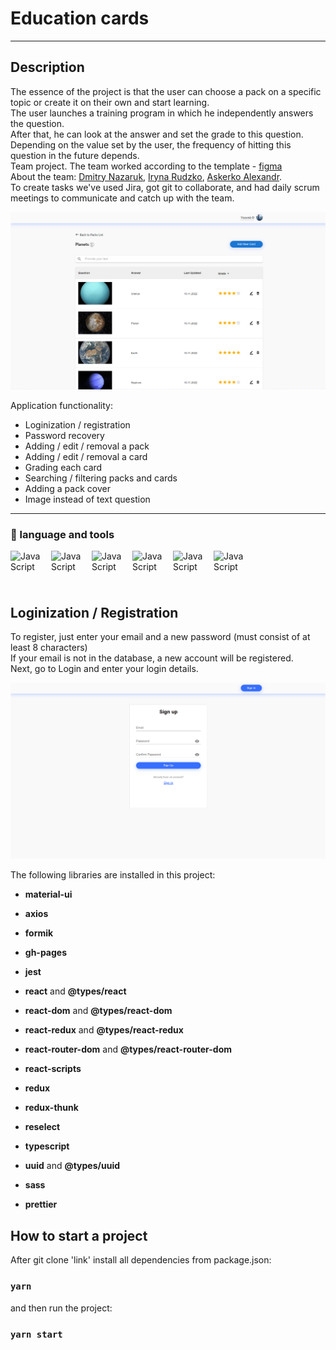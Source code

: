 # Education cards

---

## Description

The essence of the project is that the user can choose a pack on a specific topic or create it on their own and start learning.<br/>
The user launches a training program in which he independently answers the question. <br/>
After that, he can look at the answer and set the grade to this question. <br/>
Depending on the value set by the user, the frequency of hitting this question in the future depends. <br/>
Team project. The team worked according to the template - <a href="https://www.figma.com/file/C1HxtTFYhUh57G3z18rn5v/%D0%9E%D0%B1%D1%83%D1%87%D0%B5%D0%BD%D0%B8%D0%B5-%D0%BF%D0%BE-%D0%BA%D0%B0%D1%80%D1%82%D0%BE%D1%87%D0%BA%D0%B0%D0%BC?node-id=34242%3A6&t=ygaU0bzMjH8eRyaU-0">figma</a> <br/>
About the team: <a href="https://github.com/Nazaruk-D">Dmitry Nazaruk</a>, <a href="https://github.com/irinrudko">Iryna Rudzko</a>, <a href="https://github.com/Bmwbyas">Askerko Alexandr</a>.<br/>
To create tasks we've used Jira, got git to collaborate, and had daily scrum meetings to communicate and catch up with the team.<br/>

<img width="800px" src="./src/common/assets/image/example.png">

Application functionality: <br/>

-   Loginization / registration <br/>
-   Password recovery <br/>
-   Adding / edit / removal a pack <br/>
-   Adding / edit / removal a card <br/>
-   Grading each card <br/>
-   Searching / filtering packs and cards <br/>
-   Adding a pack cover <br/>
-   Image instead of text question <br/>

---

### :briefcase: language and tools

<img align="left" alt="JavaScript" width="50px" style="padding-right: 15px" src="https://cdn.jsdelivr.net/gh/devicons/devicon/icons/react/react-original.svg"/>
<img align="left" alt="JavaScript" width="50px" style="padding-right: 15px" src="https://cdn.jsdelivr.net/gh/devicons/devicon/icons/typescript/typescript-plain.svg"/>
<img align="left" alt="JavaScript" width="50px" style="padding-right: 15px" src="https://cdn.jsdelivr.net/gh/devicons/devicon/icons/javascript/javascript-plain.svg"/>
<img align="left" alt="JavaScript" width="50px" style="padding-right: 15px" src="https://cdn.jsdelivr.net/gh/devicons/devicon/icons/html5/html5-plain.svg"/>
<img align="left" alt="JavaScript" width="50px" style="padding-right: 15px" src="https://cdn.jsdelivr.net/gh/devicons/devicon/icons/css3/css3-plain.svg"/>
<img align="left" alt="JavaScript" width="50px" style="padding-right: 15px" src="https://cdn.jsdelivr.net/gh/devicons/devicon/icons/github/github-original.svg"/>
<div style="margin-bottom: 40px"></div>
<br/>
<br/>

[//]: # '___'

## Loginization / Registration

To register, just enter your email and a new password (must consist of at least 8 characters) <br/>
If your email is not in the database, a new account will be registered.<br/>
Next, go to Login and enter your login details.<br/>

<img width="800px" src="./src/common/assets/image/signUp.png">

The following libraries are installed in this project:

-   **material-ui**

-   **axios**

-   **formik**

-   **gh-pages**

-   **jest**

-   **react** and **@types/react**

-   **react-dom** and **@types/react-dom**

-   **react-redux** and **@types/react-redux**

-   **react-router-dom** and **@types/react-router-dom**

-   **react-scripts**

-   **redux**

-   **redux-thunk**

-   **reselect**

-   **typescript**

-   **uuid** and **@types/uuid**

-   **sass**

-   **prettier**

## How to start a project

After git clone 'link' install all dependencies from package.json:

### `yarn`

and then run the project:

### `yarn start`
